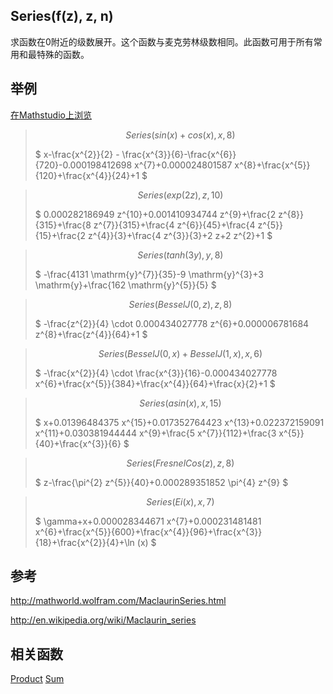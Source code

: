 ## Series(f(z), z, n)

求函数在0附近的级数展开。这个函数与麦克劳林级数相同。此函数可用于所有常用和最特殊的函数。


## 举例  
[在Mathstudio上浏览](http://mathstud.io/?input[0]=U2VyaWVzKHNpbih4KStjb3MoeCkseCw4KQ%3D%3D&input[1]=U2VyaWVzKGV4cCgyeikseiwxMCk%3D&input[2]=U2VyaWVzKHRhbmgoM3kpLHksOCk%3D&input[3]=U2VyaWVzKEJlc3NlbEooMCx6KSx6LDgp&input[4]=U2VyaWVzKEJlc3NlbEooMCx4KStCZXNzZWxKKDEseCkseCw2KQ%3D%3D&input[5]=U2VyaWVzKGFzaW4oeCkseCwxNSk%3D&input[6]=U2VyaWVzKEZyZXNuZWxDb3Moeikseiw4KQ%3D%3D&input[7]=U2VyaWVzKEVpKHgpLHgsNyk%3D)



>   ```math
>   Series(sin(x)+cos(x), x, 8)
>   ```
>   $ x-\frac{x^{2}}{2} - \frac{x^{3}}{6}-\frac{x^{6}}{720}-0.000198412698 x^{7}+0.000024801587 x^{8}+\frac{x^{5}}{120}+\frac{x^{4}}{24}+1 $



>   ```math
>   Series(exp(2z), z, 10)
>   ```
>   $ 0.000282186949 z^{10}+0.001410934744 z^{9}+\frac{2 z^{8}}{315}+\frac{8 z^{7}}{315}+\frac{4 z^{6}}{45}+\frac{4 z^{5}}{15}+\frac{2 z^{4}}{3}+\frac{4 z^{3}}{3}+2 z+2 z^{2}+1 $



>   ```math
>   Series(tanh(3y), y, 8)
>   ```
>   $ -\frac{4131 \mathrm{y}^{7}}{35}-9 \mathrm{y}^{3}+3 \mathrm{y}+\frac{162 \mathrm{y}^{5}}{5} $



>   ```math
>   Series(BesselJ(0, z), z, 8)
>   ```
>   $ -\frac{z^{2}}{4} \cdot 0.000434027778 z^{6}+0.000006781684 z^{8}+\frac{z^{4}}{64}+1 $



>   ```math
>   Series(BesselJ(0, x)+BesselJ(1, x), x, 6)
>   ```
>   $ -\frac{x^{2}}{4} \cdot \frac{x^{3}}{16}-0.000434027778 x^{6}+\frac{x^{5}}{384}+\frac{x^{4}}{64}+\frac{x}{2}+1 $



>   ```math
>   Series(asin(x), x, 15)
>   ```
>   $ x+0.01396484375 x^{15}+0.017352764423 x^{13}+0.022372159091 x^{11}+0.030381944444 x^{9}+\frac{5 x^{7}}{112}+\frac{3 x^{5}}{40}+\frac{x^{3}}{6} $



>   ```math
>   Series(FresnelCos(z), z, 8)
>   ```
>   $ z-\frac{\pi^{2} z^{5}}{40}+0.000289351852 \pi^{4} z^{9} $



>   ```math
>   Series(Ei(x), x, 7)
>   ```
>   $ \gamma+x+0.000028344671 x^{7}+0.000231481481 x^{6}+\frac{x^{5}}{600}+\frac{x^{4}}{96}+\frac{x^{3}}{18}+\frac{x^{2}}{4}+\ln (x) $


## 参考

http://mathworld.wolfram.com/MaclaurinSeries.html

http://en.wikipedia.org/wiki/Maclaurin_series


## 相关函数

[Product](P/Product)
[Sum](S/Sum)